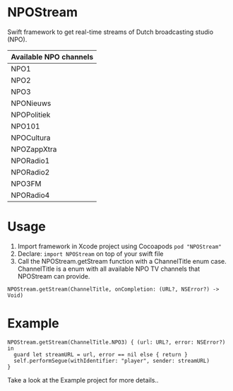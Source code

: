 # NPOStream
Swift framework to get real-time streams of Dutch broadcasting studio (NPO).

| Available NPO channels    |
| ------------------------- |
| NPO1                      |
| NPO2                      |
| NPO3                      |
| NPONieuws                 |
| NPOPolitiek               |
| NPO101                    |
| NPOCultura                |
| NPOZappXtra               |
| NPORadio1                 |
| NPORadio2                 |
| NPO3FM                    |
| NPORadio4                 |

# Usage
1. Import framework in Xcode project using Cocoapods ```pod "NPOStream"```
2. Declare: ```import NPOStream``` on top of your swift file
3. Call the NPOStream.getStream function with a ChannelTitle enum case. ChannelTitle is a enum with all available NPO TV channels that NPOStream can provide.

```NPOStream.getStream(ChannelTitle, onCompletion: (URL?, NSError?) -> Void)```


# Example
```
NPOStream.getStream(ChannelTitle.NPO3) { (url: URL?, error: NSError?) in
  guard let streamURL = url, error == nil else { return }
  self.performSegue(withIdentifier: "player", sender: streamURL)
}
```

Take a look at the Example project for more details..
